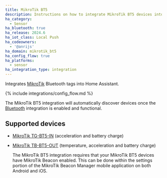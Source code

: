 ```yaml
---
title: MikroTik BT5
description: Instructions on how to integrate MikroTik BT5 devices into Home Assistant.
ha_category:
  - Sensor
ha_bluetooth: true
ha_release: 2024.6
ha_iot_class: Local Push
ha_codeowners:
  - '@anrijs'
ha_domain: mikrotik_bt5
ha_config_flow: true
ha_platforms:
  - sensor
ha_integration_type: integration
---
```


Integrates [MikroTik](https://mikrotik.com/) Bluetooth tags into Home Assistant.

{% include integrations/config_flow.md %}

The MikroTik BT5 integration will automatically discover devices once the [Bluetooth](/integrations/bluetooth) integration is enabled and functional.

## Supported devices

- [MikroTik TG-BT5-IN](https://mikrotik.com/product/tg_bt5_in/) (acceleration and battery charge)
- [MikroTik TB-BT5-OUT](https://mikrotik.com/product/tg_bt5_out/) (temperature, acceleration and battery charge)

  The MikroTik BT5 integration requires that your MikroTik BT5 devices have MikroTik Beacon enabled. This can be done within the settings portion of the MikroTik Beacon Manager mobile application on both Android and iOS.
